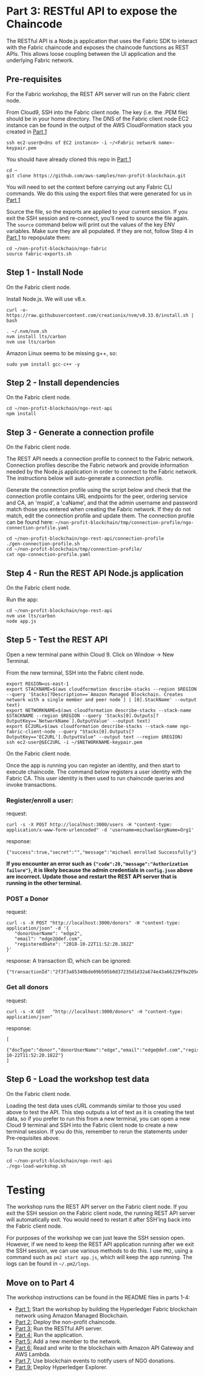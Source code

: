 # Part 3: RESTful API to expose the Chaincode

The RESTful API is a Node.js application that uses the Fabric SDK to interact with the Fabric chaincode
and exposes the chaincode functions as REST APIs. This allows loose coupling between the UI application
and the underlying Fabric network.

## Pre-requisites
For the Fabric workshop, the REST API server will run on the Fabric client node.

From Cloud9, SSH into the Fabric client node. The key (i.e. the .PEM file) should be in your home directory. 
The DNS of the Fabric client node EC2 instance can be found in the output of the AWS CloudFormation stack you 
created in [Part 1](../ngo-fabric/README.md)

```
ssh ec2-user@<dns of EC2 instance> -i ~/<Fabric network name>-keypair.pem
```

You should have already cloned this repo in [Part 1](../ngo-fabric/README.md)

```
cd ~
git clone https://github.com/aws-samples/non-profit-blockchain.git
```

You will need to set the context before carrying out any Fabric CLI commands. We do this 
using the export files that were generated for us in [Part 1](../ngo-fabric/README.md)

Source the file, so the exports are applied to your current session. If you exit the SSH 
session and re-connect, you'll need to source the file again. The `source` command below
will print out the values of the key ENV variables. Make sure they are all populated. If
they are not, follow Step 4 in [Part 1](../ngo-fabric/README.md) to repopulate them:

```
cd ~/non-profit-blockchain/ngo-fabric
source fabric-exports.sh
```

## Step 1 - Install Node
On the Fabric client node.

Install Node.js. We will use v8.x.

```
curl -o- https://raw.githubusercontent.com/creationix/nvm/v0.33.0/install.sh | bash
```

```
. ~/.nvm/nvm.sh
nvm install lts/carbon
nvm use lts/carbon
```

Amazon Linux seems to be missing g++, so:

```
sudo yum install gcc-c++ -y
```

## Step 2 - Install dependencies
On the Fabric client node.

```
cd ~/non-profit-blockchain/ngo-rest-api
npm install
```

## Step 3 - Generate a connection profile
On the Fabric client node.

The REST API needs a connection profile to connect to the Fabric network. Connection profiles describe
the Fabric network and provide information needed by the Node.js application in order to connect to the
Fabric network. The instructions below will auto-generate a connection profile. 

Generate the connection profile using the script below and check that the connection profile contains 
URL endpoints for the peer, ordering service and CA, an 'mspid', a 'caName', and that the admin username and password
match those you entered when creating the Fabric network. If they do not match, edit the connection profile
and update them. The connection profile can be found here: `~/non-profit-blockchain/tmp/connection-profile/ngo-connection-profile.yaml`

```
cd ~/non-profit-blockchain/ngo-rest-api/connection-profile
./gen-connection-profile.sh
cd ~/non-profit-blockchain/tmp/connection-profile/
cat ngo-connection-profile.yaml
```

## Step 4 - Run the REST API Node.js application
On the Fabric client node.

Run the app:

```
cd ~/non-profit-blockchain/ngo-rest-api
nvm use lts/carbon
node app.js 
```

## Step 5 - Test the REST API
Open a new terminal pane within Cloud 9.  Click on Window -> New Terminal.

From the new terminal, SSH into the Fabric cilent node.  

```
export REGION=us-east-1
export STACKNAME=$(aws cloudformation describe-stacks --region $REGION --query 'Stacks[?Description==`Amazon Managed Blockchain. Creates network with a single member and peer node`] | [0].StackName' --output text)
export NETWORKNAME=$(aws cloudformation describe-stacks --stack-name $STACKNAME --region $REGION --query 'Stacks[0].Outputs[?OutputKey==`NetworkName`].OutputValue' --output text)
export EC2URL=$(aws cloudformation describe-stacks --stack-name ngo-fabric-client-node --query "Stacks[0].Outputs[?OutputKey=='EC2URL'].OutputValue" --output text --region $REGION)
ssh ec2-user@$EC2URL -i ~/$NETWORKNAME-keypair.pem
```

On the Fabric client node.

Once the app is running you can register an identity, and then start to execute chaincode. The command
below registers a user identity with the Fabric CA. This user identity is then used to run chaincode
queries and invoke transactions.

### Register/enroll a user:

request:
```
curl -s -X POST http://localhost:3000/users -H "content-type: application/x-www-form-urlencoded" -d 'username=michael&orgName=Org1'
```

response:
```
{"success":true,"secret":"","message":"michael enrolled Successfully"}
```

**If you encounter an error such as `{"code":20,"message":"Authorization failure"}`, it is likely because the admin credentials in `config.json` above are incorrect.  Update those and restart the REST API server that is running in the other terminal.**

### POST a Donor

request:
```
curl -s -X POST "http://localhost:3000/donors" -H "content-type: application/json" -d '{ 
   "donorUserName": "edge2", 
   "email": "edge2@def.com", 
   "registeredDate": "2018-10-22T11:52:20.182Z" 
}'
```

response:
A transaction ID, which can be ignored:

```
{"transactionId":"2f3f3a85340bde09b505b0d37235d1d32a674e43a66229f9a205e7d8d5328ed1"}
```

### Get all donors

request:
```
curl -s -X GET   "http://localhost:3000/donors" -H "content-type: application/json"
```

response:
```
[
    {"docType":"donor","donorUserName":"edge","email":"edge@def.com","registeredDate":"2018-10-22T11:52:20.182Z"}
]
```
## Step 6 - Load the workshop test data
On the Fabric client node.

Loading the test data uses cURL commands similar to those you used above to test the API. 
This step outputs a lot of text as it is creating the test data, so if you prefer to run this from a new terminal, 
you can open a new Cloud 9 terminal and SSH into the Fabric client node to create a new terminal session. If you do
this, remember to rerun the statements under Pre-requisites above.

To run the script:

```
cd ~/non-profit-blockchain/ngo-rest-api
./ngo-load-workshop.sh
```

# Testing
The workshop runs the REST API server on the Fabric client node. If you exit the SSH session on the Fabric client node, 
the running REST API server will automatically exit. You would need to restart it after SSH'ing back into 
the Fabric client node.

For purposes of the workshop we can just leave the SSH session open. However, if we need to keep the REST 
API application running after we exit the SSH session, we can use various methods to do this. I use `PM2`,
using a command such as `pm2 start app.js`, which will keep the app running. The logs can be found in `~/.pm2/logs`.

## Move on to Part 4
The workshop instructions can be found in the README files in parts 1-4:

* [Part 1:](../ngo-fabric/README.md) Start the workshop by building the Hyperledger Fabric blockchain network using Amazon Managed Blockchain.
* [Part 2:](../ngo-chaincode/README.md) Deploy the non-profit chaincode. 
* [Part 3:](../ngo-rest-api/README.md) Run the RESTful API server. 
* [Part 4:](../ngo-ui/README.md) Run the application. 
* [Part 5:](../new-member/README.md) Add a new member to the network.
* [Part 6:](../ngo-lambda/README.md) Read and write to the blockchain with Amazon API Gateway and AWS Lambda.
* [Part 7:](../ngo-events/README.md) Use blockchain events to notify users of NGO donations.
* [Part 9:](../blockchain-explorer/README.md) Deploy Hyperledger Explorer. 
